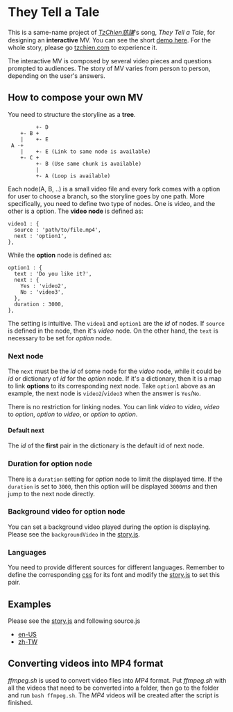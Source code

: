 # They Tell a Tale
This is a same-name project of [_TzChien慈謙_](http://tzchien.com/)'s song, _They Tell a Tale_,
for designing an __interactive__ MV.
You can see the short [demo here](https://chunminchang.github.io/they-tell-a-tale/). For the whole story, please go [tzchien.com](http://tzchien.com/albums/Life-as-an-Individual/they-tell-a-tale/) to experience it.

The interactive MV is composed by several video pieces and questions prompted
to audiences. The story of MV varies from person to person,
depending on the user's answers.

## How to compose your own MV
You need to structure the storyline as a __tree__.
```
         +- D
    +- B +
    |    +- E
 A -+
    |    +- E (Link to same node is available)
    +- C +
         +- B (Use same chunk is available)
         |
         +- A (Loop is available)
```
Each node(A, B, ..) is a small video file and every fork comes with a option
for user to choose a branch, so the storyline goes by one path.
More specifically, you need to define two type of nodes. One is video,
and the other is a option. The __video node__ is defined as:
```
video1 : {
  source : 'path/to/file.mp4',
  next : 'option1',
},
```

While the __option__ node is defined as:
```
option1 : {
  text : 'Do you like it?',
  next : {
    Yes : 'video2',
    No : 'video3',
  },
  duration : 3000,
},
```

The setting is intuitive. The ```video1``` and ```option1``` are the _id_ of
nodes. If ```source``` is defined in the node, then it's _video_ node.
On the other hand, the ```text``` is necessary to be set for _option_ node.

### Next node
The ```next``` must be the _id_ of some node for the _video_ node,
while it could be _id_ or dictionary of _id_ for the _option_ node.
If it's a dictionary, then it is a map to link __options__ to
its corresponding next node. Take ```option1``` above as an example,
the next node is ```video2```/```video3``` when the answer is ```Yes```/```No```.

There is no restriction for linking nodes. You can link _video_ to _video_,
_video_ to _option_, _option_ to _video_, or _option_ to _option_.

#### Default next
The _id_ of the __first__ pair in the dictionary is the default id of next node.

### Duration for option node
There is a ```duration``` setting for _option_ node to limit the displayed time.
If the ```duration``` is set to ```3000```, then this option will be
displayed ```3000```_ms_ and then jump to the next node directly.

### Background video for option node
You can set a background video played during the option is displaying.
Please see the ```backgroundVideo``` in the [story.js](js/story.js).

### Languages
You need to provide different sources for different languages.
Remember to define the corresponding [css](css/common.css) for its font
and modify the [story.js](js/story.js) to set this pair.

## Examples
Please see the [story.js](js/story.js) and following source.js
- [en-US](js/storyline/en-US/source.js)
- [zh-TW](js/storyline/zh-TW/source.js)

## Converting videos into MP4 format
_ffmpeg.sh_ is used to convert video files into _MP4_ format.
Put _ffmpeg.sh_ with all the videos that need to be converted into a folder,
then go to the folder and run ```bash ffmpeg.sh```.
The _MP4_ videos will be created after the script is finished.
